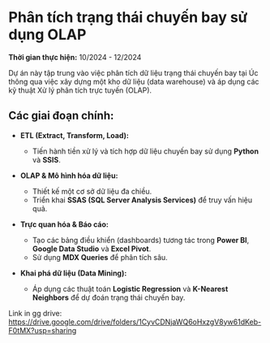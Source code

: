 # Phân tích trạng thái chuyến bay sử dụng OLAP

**Thời gian thực hiện:** 10/2024 - 12/2024

Dự án này tập trung vào việc phân tích dữ liệu trạng thái chuyến bay tại Úc thông qua việc xây dựng một kho dữ liệu (data warehouse) và áp dụng các kỹ thuật Xử lý phân tích trực tuyến (OLAP).

## Các giai đoạn chính:

* **ETL (Extract, Transform, Load):**
    * Tiến hành tiền xử lý và tích hợp dữ liệu chuyến bay sử dụng **Python** và **SSIS**.

* **OLAP & Mô hình hóa dữ liệu:**
    * Thiết kế một cơ sở dữ liệu đa chiều.
    * Triển khai **SSAS (SQL Server Analysis Services)** để truy vấn hiệu quả.

* **Trực quan hóa & Báo cáo:**
    * Tạo các bảng điều khiển (dashboards) tương tác trong **Power BI**, **Google Data Studio** và **Excel Pivot**.
    * Sử dụng **MDX Queries** để phân tích sâu.

* **Khai phá dữ liệu (Data Mining):**
    * Áp dụng các thuật toán **Logistic Regression** và **K-Nearest Neighbors** để dự đoán trạng thái chuyến bay.
 

Link in gg drive: https://drive.google.com/drive/folders/1CyvCDNjaWQ6oHxzgV8yw61dKeb-F0tMX?usp=sharing
